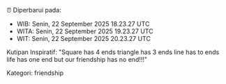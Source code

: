 ⏰ Diperbarui pada:
- WIB: Senin, 22 September 2025 18.23.27 UTC
- WITA: Senin, 22 September 2025 19.23.27 UTC
- WIT: Senin, 22 September 2025 20.23.27 UTC

Kutipan Inspiratif:
"Square has 4 ends triangle has 3 ends line has to ends life has one end but our friendship has no end!!!"


Kategori: friendship

